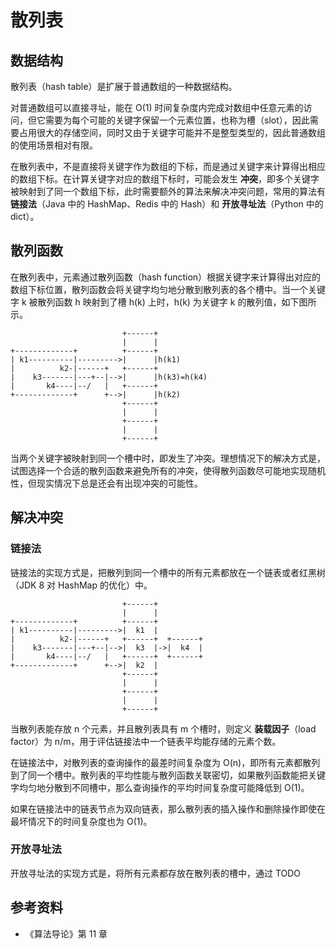 # 散列表

## 数据结构

散列表（hash table）是扩展于普通数组的一种数据结构。

对普通数组可以直接寻址，能在 O(1) 时间复杂度内完成对数组中任意元素的访问，但它需要为每个可能的关键字保留一个元素位置，也称为槽（slot），因此需要占用很大的存储空间，同时又由于关键字可能并不是整型类型的，因此普通数组的使用场景相对有限。

在散列表中，不是直接将关键字作为数组的下标，而是通过关键字来计算得出相应的数组下标。在计算关键字对应的数组下标时，可能会发生 **冲突**，即多个关键字被映射到了同一个数组下标，此时需要额外的算法来解决冲突问题，常用的算法有 **链接法**（Java 中的 HashMap、Redis 中的 Hash）和 **开放寻址法**（Python 中的 dict）。

## 散列函数

在散列表中，元素通过散列函数（hash function）根据关键字来计算得出对应的数组下标位置，散列函数会将关键字均匀地分散到散列表的各个槽中。当一个关键字 k 被散列函数 h 映射到了槽 h(k) 上时，h(k) 为关键字 k 的散列值，如下图所示。

```plain text
                         +------+
                         |      |
+-------------+          +------+
| k1----------|--------->|      |h(k1)
|          k2-|------+   +------+
|    k3-------|---+--|-->|      |h(k3)=h(k4)
|       k4----|--/   |   +------+
+-------------+      +-->|      |h(k2)
                         +------+
                         |      |
                         +------+
                         |      |
                         +------+
```

当两个关键字被映射到同一个槽中时，即发生了冲突。理想情况下的解决方式是，试图选择一个合适的散列函数来避免所有的冲突，使得散列函数尽可能地实现随机性，但现实情况下总是还会有出现冲突的可能性。

## 解决冲突

### 链接法

链接法的实现方式是，把散列到同一个槽中的所有元素都放在一个链表或者红黑树（JDK 8 对 HashMap 的优化）中。

```plain text
                         +------+
                         |      |
+-------------+          +------+
| k1----------|--------->|  k1  |
|          k2-|------+   +------+  +------+
|    k3-------|---+--|-->|  k3  |->|  k4  |
|       k4----|--/   |   +------+  +------+
+-------------+      +-->|  k2  |
                         +------+
                         |      |
                         +------+
                         |      |
                         +------+
```

当散列表能存放 n 个元素，并且散列表具有 m 个槽时，则定义 **装载因子**（load factor）为 n/m，用于评估链接法中一个链表平均能存储的元素个数。

在链接法中，对散列表的查询操作的最差时间复杂度为 O(n)，即所有元素都散列到了同一个槽中。散列表的平均性能与散列函数关联密切，如果散列函数能把关键字均匀地分散到不同槽中，那么查询操作的平均时间复杂度可能降低到 O(1)。

如果在链接法中的链表节点为双向链表，那么散列表的插入操作和删除操作即使在最坏情况下的时间复杂度也为 O(1)。

### 开放寻址法

开放寻址法的实现方式是，将所有元素都存放在散列表的槽中，通过 TODO

## 参考资料

- 《算法导论》第 11 章
